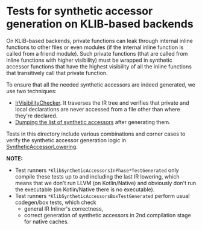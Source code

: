 # Tests for synthetic accessor generation on KLIB-based backends

On KLIB-based backends, private functions can leak through internal inline functions to other files or even modules
(if the internal inline function is called from a friend module).
Such private functions (that are called from inline functions with higher visibility) must be wrapped in synthetic
accessor functions that have the highest visibility of all the inline functions that transitively call that private function.

To ensure that all the needed synthetic accessors are indeed generated, we use two techniques:
- [IrVisibilityChecker](../../../ir/backend.common/src/org/jetbrains/kotlin/backend/common/IrVisibilityChecker.kt).
  It traverses the IR tree and verifies that private and local declarations are never accessed from a file other than
  where they're declared.
- [Dumping the list of synthetic accessors](../../../ir/ir.inline/src/org/jetbrains/kotlin/ir/inline/DumpSyntheticAccessors.kt)
  after generating them.

Tests in this directory include various combinations and corner cases to verify the synthetic accessor generation logic in
[SyntheticAccessorLowering](../../../ir/ir.inline/src/org/jetbrains/kotlin/ir/inline/SyntheticAccessorLowering.kt).

**NOTE:** 
* Test runners `*KlibSyntheticAccessorsInPhase*TestGenerated` only compile these tests up to and including the last IR lowering, which means that we don't run LLVM (on Kotlin/Native)
and obviously don't run the executable (on Kotlin/Native there is no executable).
* Test runners `*KlibSyntheticAccessorsBoxTestGenerated` perform usual codegen/box tests, which check
  * general IR Inliner's correctness,
  * correct generation of synthetic accessors in 2nd compilation stage for native caches.
